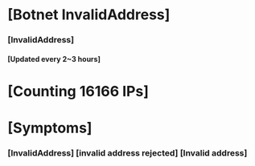 # [Botnet InvalidAddress]
### [InvalidAddress]
#### [Updated every 2~3 hours]

# [Counting 16166 IPs]

# [Symptoms] 

###   [InvalidAddress] [invalid address rejected] [Invalid address]
